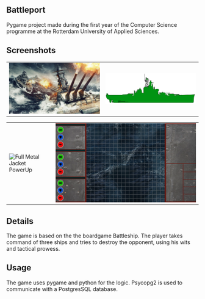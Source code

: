 ## Battleport

Pygame project made during the first year of the Computer Science programme at the Rotterdam University of Applied Sciences.

## Screenshots

<table>
    <tr>
        <td>
            <img alt="Background" src="Battleport/Background.jpg">
        </td>
        <td>
            <img alt="Battleship HP" src="Battleport/BattleshipSprite.png">
        </td>
    </tr>
</table>

<table>
    <tr>
        <td>
            <img alt="Full Metal Jacket PowerUp" src="Fmj/`Question.png">
        </td>
        <td>
            <img alt="Game Field" src="Battleport/Speelbord.png">
        </td>
    </tr>
</table>

## Details

The game is based on the the boardgame Battleship. The player takes command of three ships and tries to destroy the opponent, using his wits and tactical prowess.

## Usage

The game uses pygame and python for the logic. Psycopg2 is used to communicate with a PostgresSQL database.
